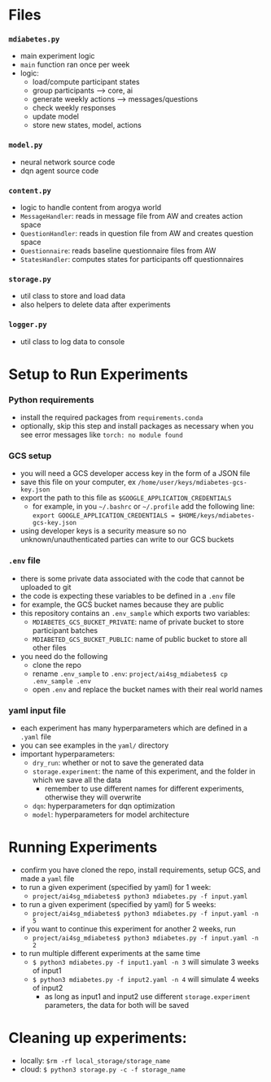 # Files

### `mdiabetes.py`
- main experiment logic
- `main` function ran once per week
- logic:
    - load/compute participant states
    - group participants --> core, ai
    - generate weekly actions --> messages/questions
    - check weekly responses
    - update model
    - store new states, model, actions

### `model.py`
- neural network source code
- dqn agent source code

### `content.py`
- logic to handle content from arogya world
- `MessageHandler`: reads in message file from AW and creates action space
- `QuestionHandler`: reads in question file from AW and creates question space
- `Questionnaire`: reads baseline questionnaire files from AW
- `StatesHandler`: computes states for participants off questionnaires

### `storage.py`
- util class to store and load data
- also helpers to delete data after experiments 

### `logger.py`
- util class to log data to console

# Setup to Run Experiments

### Python requirements
- install the required packages from `requirements.conda`
- optionally, skip this step and install packages as necessary when you see error messages like `torch: no module found`

### GCS setup
- you will need a GCS developer access key in the form of a JSON file
- save this file on your computer, ex `/home/user/keys/mdiabetes-gcs-key.json`
- export the path to this file as `$GOOGLE_APPLICATION_CREDENTIALS`
    - for example, in you `~/.bashrc` or `~/.profile` add the following line:
        `export GOOGLE_APPLICATION_CREDENTIALS = $HOME/keys/mdiabetes-gcs-key.json`
- using developer keys is a security measure so no unknown/unauthenticated parties can write to our GCS buckets

### `.env` file
- there is some private data associated with the code that cannot be uploaded to git
- the code is expecting these variables to be defined in a `.env` file
- for example, the GCS bucket names because they are public
- this repository contains an `.env_sample` which exports two variables:
    - `MDIABETES_GCS_BUCKET_PRIVATE`: name of private bucket to store participant batches 
    - `MDIABETED_GCS_BUCKET_PUBLIC`: name of public bucket to store all other files
- you need do the following
    - clone the repo
    - rename `.env_sample` to `.env`: `project/ai4sg_mdiabetes$ cp .env_sample .env`
    - open `.env` and replace the bucket names with their real world names

### yaml input file
- each experiment has many hyperparameters which are defined in a `.yaml` file
- you can see examples in the `yaml/` directory
- important hyperparameters:
    - `dry_run`: whether or not to save the generated data
    - `storage.experiment`: the name of this experiment, and the folder in which we save all the data
        - remember to use different names for different experiments, otherwise they will overwrite
    - `dqn`: hyperparameters for dqn optimization
    - `model`: hyperparameters for model architecture

# Running Experiments
- confirm you have cloned the repo, install requirements, setup GCS, and made a `yaml` file
- to run a given experiment (specified by yaml) for 1 week:
    - `project/ai4sg_mdiabetes$ python3 mdiabetes.py -f input.yaml`
- to run a given experiment (specified by yaml) for 5 weeks:
    - `project/ai4sg_mdiabetes$ python3 mdiabetes.py -f input.yaml -n 5`
- if you want to continue this experiment for another 2 weeks, run
    - `project/ai4sg_mdiabetes$ python3 mdiabetes.py -f input.yaml -n 2`
- to run multiple different experiments at the same time
    - `$ python3 mdiabetes.py -f input1.yaml -n 3` will simulate 3 weeks of input1
    - `$ python3 mdiabetes.py -f input2.yaml -n 4` will simulate 4 weeks of input2
        - as long as input1 and input2 use different `storage.experiment` parameters, the
        data for both will be saved 

# Cleaning up experiments:
- locally: `$rm -rf local_storage/storage_name`
- cloud: `$ python3 storage.py -c -f storage_name`
